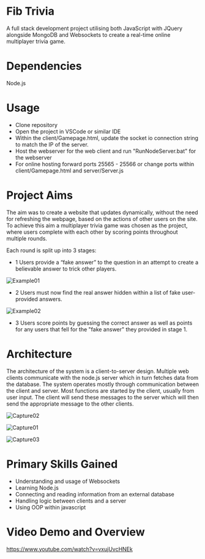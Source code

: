 # Fib Trivia
A full stack development project utilising both JavaScript with JQuery alongside MongoDB and Websockets to create a real-time online multiplayer trivia game.

# Dependencies
Node.js

# Usage
- Clone repository
- Open the project in VSCode or similar IDE
- Within the client/Gamepage.html, update the socket io connection string to match the IP of the server.
- Host the webserver for the web client and run "RunNodeServer.bat" for the webserver
- For online hosting forward ports 25565 - 25566 or change ports within client/Gamepage.html and server/Server.js

# Project Aims
The aim was to create a website that updates dynamically, without the need for refreshing the webpage, based on the actions of other users on the site.
To achieve this aim a multiplayer trivia game was chosen as the project, where users complete with each other by scoring points throughout multiple rounds.

Each round is split up into 3 stages:
- 1 Users provide a “fake answer” to the question in an attempt to create a believable answer to trick other players. 

![Example01](https://user-images.githubusercontent.com/38397169/193795567-e715eef0-5b3f-47d9-8d2d-0ec12997c76f.PNG)


- 2 Users must now find the real answer hidden within a list of fake user-provided answers.

![Example02](https://user-images.githubusercontent.com/38397169/193795589-eefd9a1b-20f4-4ae6-8783-475b34f66a55.PNG)

- 3 Users score points by guessing the correct answer as well as points for any users that fell for the "fake answer" they provided in stage 1.

# Architecture
The architecture of the system is a client-to-server design. Multiple web clients communicate with the node.js server which in turn fetches data from the database. The system operates mostly through communication between the client and server. Most functions are started by the client, usually from user input. The client will send these messages to the server which will then send the appropriate message to the other clients.

![Capture02](https://user-images.githubusercontent.com/38397169/193795162-a98ab2b3-48c9-4e3f-a01b-dc9f1223cf29.PNG)

![Capture01](https://user-images.githubusercontent.com/38397169/193794783-35bafd43-70b0-425f-ac16-857c7a129685.PNG)

![Capture03](https://user-images.githubusercontent.com/38397169/193795362-995c304c-12f2-4733-8d69-b8449a150668.PNG)


# Primary Skills Gained
- Understanding and usage of Websockets
- Learning Node.js
- Connecting and reading information from an external database
- Handling logic between clients and a server
- Using OOP within javascript

# Video Demo and Overview
https://www.youtube.com/watch?v=vxujUvcHNEk
